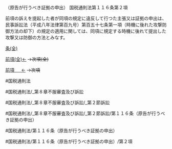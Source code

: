 （原告が行うべき証拠の申出）
国税通則法第１１６条第２項

前項の訴えを提起した者が同項の規定に違反して行つた主張又は証拠の申出は、民事訴訟法（平成八年法律第百九号）第百五十七条第一項（時機に後れた攻撃防御方法の却下）の規定の適用に関しては、同項に規定する時機に後れて提出した攻撃又は防御の方法とみなす。

[条(全)](国税通則法＿＿＿＿＿第１１６条_.md)

[前項(全)←](国税通則法＿＿＿＿＿第１１６条第１項_.md)  ~~→次項(全)~~

[前項 　 ←](国税通則法＿＿＿＿＿第１１６条第１項.md)  ~~→次項~~



#国税通則法

#国税通則法/_第８章不服審査及び訴訟

#国税通則法/_第８章不服審査及び訴訟/_第２節訴訟

#国税通則法/_第８章不服審査及び訴訟/_第２節訴訟/第１１６条（原告が行うべき証拠の申出）

#国税通則法/第１１６条（原告が行うべき証拠の申出）

#国税通則法/第１１６条（原告が行うべき証拠の申出）/第２項

